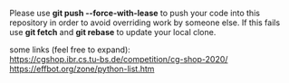 Please use
**git push --force-with-lease**
to push your code into this repository in order to avoid overriding work by someone else.
If this fails use
**git fetch** and **git rebase**
to update your local clone.

some links (feel free to expand):  
https://cgshop.ibr.cs.tu-bs.de/competition/cg-shop-2020/  
https://effbot.org/zone/python-list.htm
